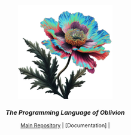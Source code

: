 <div align="center">
    <picture>
     <img alt="The Morpheus Language Programming" src="https://github.com/morpheus-language/.github/blob/098602f54778e9911666850c76679faf59e4cf77/images/pavot_chromatique.png" width="50%">
    </picture>
    <h3>
     <em>The Programming Language of Oblivion</em> 
    </h3>

[Main Repository][Morpheus] | [Documentation] |

</div>

[Morpheus]: https://github.com/morpheus-language/morpheus
